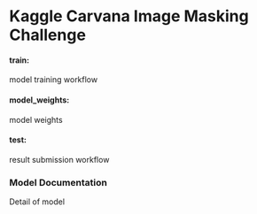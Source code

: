 # Kaggle Carvana Image Masking Challenge
#### train: 
model training workflow <br />
#### model_weights: 
model weights <br />
#### test: 
result submission workflow
### Model Documentation
Detail of model

